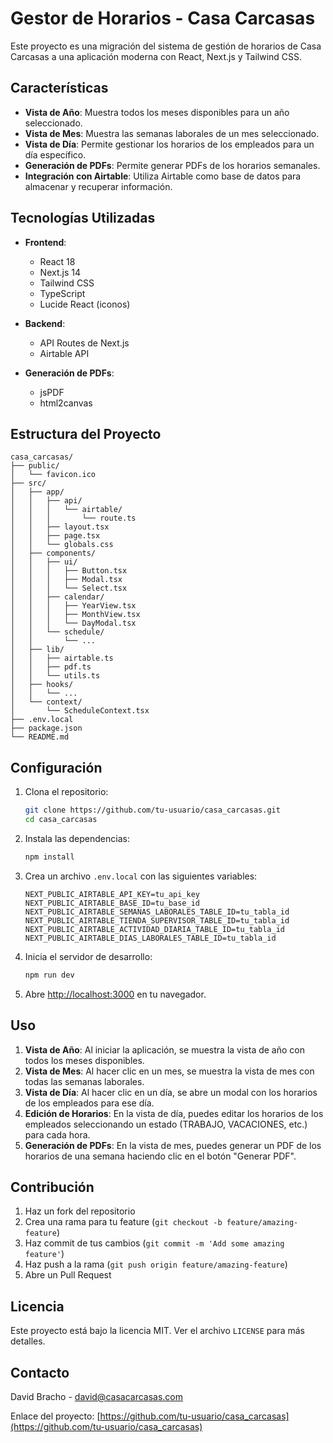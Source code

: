 # Gestor de Horarios - Casa Carcasas

Este proyecto es una migración del sistema de gestión de horarios de Casa Carcasas a una aplicación moderna con React, Next.js y Tailwind CSS.

## Características

- **Vista de Año**: Muestra todos los meses disponibles para un año seleccionado.
- **Vista de Mes**: Muestra las semanas laborales de un mes seleccionado.
- **Vista de Día**: Permite gestionar los horarios de los empleados para un día específico.
- **Generación de PDFs**: Permite generar PDFs de los horarios semanales.
- **Integración con Airtable**: Utiliza Airtable como base de datos para almacenar y recuperar información.

## Tecnologías Utilizadas

- **Frontend**:
  - React 18
  - Next.js 14
  - Tailwind CSS
  - TypeScript
  - Lucide React (iconos)

- **Backend**:
  - API Routes de Next.js
  - Airtable API

- **Generación de PDFs**:
  - jsPDF
  - html2canvas

## Estructura del Proyecto

```
casa_carcasas/
├── public/
│   └── favicon.ico
├── src/
│   ├── app/
│   │   ├── api/
│   │   │   └── airtable/
│   │   │       └── route.ts
│   │   ├── layout.tsx
│   │   ├── page.tsx
│   │   └── globals.css
│   ├── components/
│   │   ├── ui/
│   │   │   ├── Button.tsx
│   │   │   ├── Modal.tsx
│   │   │   └── Select.tsx
│   │   ├── calendar/
│   │   │   ├── YearView.tsx
│   │   │   ├── MonthView.tsx
│   │   │   └── DayModal.tsx
│   │   └── schedule/
│   │       └── ...
│   ├── lib/
│   │   ├── airtable.ts
│   │   ├── pdf.ts
│   │   └── utils.ts
│   ├── hooks/
│   │   └── ...
│   └── context/
│       └── ScheduleContext.tsx
├── .env.local
├── package.json
└── README.md
```

## Configuración

1. Clona el repositorio:
   ```bash
   git clone https://github.com/tu-usuario/casa_carcasas.git
   cd casa_carcasas
   ```

2. Instala las dependencias:
   ```bash
   npm install
   ```

3. Crea un archivo `.env.local` con las siguientes variables:
   ```
   NEXT_PUBLIC_AIRTABLE_API_KEY=tu_api_key
   NEXT_PUBLIC_AIRTABLE_BASE_ID=tu_base_id
   NEXT_PUBLIC_AIRTABLE_SEMANAS_LABORALES_TABLE_ID=tu_tabla_id
   NEXT_PUBLIC_AIRTABLE_TIENDA_SUPERVISOR_TABLE_ID=tu_tabla_id
   NEXT_PUBLIC_AIRTABLE_ACTIVIDAD_DIARIA_TABLE_ID=tu_tabla_id
   NEXT_PUBLIC_AIRTABLE_DIAS_LABORALES_TABLE_ID=tu_tabla_id
   ```

4. Inicia el servidor de desarrollo:
   ```bash
   npm run dev
   ```

5. Abre [http://localhost:3000](http://localhost:3000) en tu navegador.

## Uso

1. **Vista de Año**: Al iniciar la aplicación, se muestra la vista de año con todos los meses disponibles.
2. **Vista de Mes**: Al hacer clic en un mes, se muestra la vista de mes con todas las semanas laborales.
3. **Vista de Día**: Al hacer clic en un día, se abre un modal con los horarios de los empleados para ese día.
4. **Edición de Horarios**: En la vista de día, puedes editar los horarios de los empleados seleccionando un estado (TRABAJO, VACACIONES, etc.) para cada hora.
5. **Generación de PDFs**: En la vista de mes, puedes generar un PDF de los horarios de una semana haciendo clic en el botón "Generar PDF".

## Contribución

1. Haz un fork del repositorio
2. Crea una rama para tu feature (`git checkout -b feature/amazing-feature`)
3. Haz commit de tus cambios (`git commit -m 'Add some amazing feature'`)
4. Haz push a la rama (`git push origin feature/amazing-feature`)
5. Abre un Pull Request

## Licencia

Este proyecto está bajo la licencia MIT. Ver el archivo `LICENSE` para más detalles.

## Contacto

David Bracho - [david@casacarcasas.com](mailto:david@casacarcasas.com)

Enlace del proyecto: [https://github.com/tu-usuario/casa_carcasas](https://github.com/tu-usuario/casa_carcasas) 